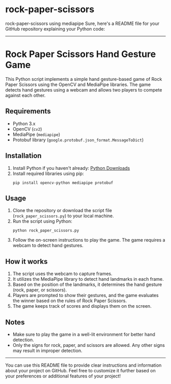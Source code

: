# rock-paper-scissors
rock-paper-scissors using mediapipe
Sure, here's a README file for your GitHub repository explaining your Python code:

---

# Rock Paper Scissors Hand Gesture Game

This Python script implements a simple hand gesture-based game of Rock Paper Scissors using the OpenCV and MediaPipe libraries. The game detects hand gestures using a webcam and allows two players to compete against each other.

## Requirements

- Python 3.x
- OpenCV (`cv2`)
- MediaPipe (`mediapipe`)
- Protobuf library (`google.protobuf.json_format.MessageToDict`)

## Installation

1. Install Python if you haven't already: [Python Downloads](https://www.python.org/downloads/)
2. Install required libraries using pip:
    ```
    pip install opencv-python mediapipe protobuf
    ```

## Usage

1. Clone the repository or download the script file (`rock_paper_scissors.py`) to your local machine.
2. Run the script using Python:
    ```
    python rock_paper_scissors.py
    ```
3. Follow the on-screen instructions to play the game. The game requires a webcam to detect hand gestures.

## How it works

1. The script uses the webcam to capture frames.
2. It utilizes the MediaPipe library to detect hand landmarks in each frame.
3. Based on the position of the landmarks, it determines the hand gesture (rock, paper, or scissors).
4. Players are prompted to show their gestures, and the game evaluates the winner based on the rules of Rock Paper Scissors.
5. The game keeps track of scores and displays them on the screen.

## Notes

- Make sure to play the game in a well-lit environment for better hand detection.
- Only the signs for rock, paper, and scissors are allowed. Any other signs may result in improper detection.

---

You can use this README file to provide clear instructions and information about your project on GitHub. Feel free to customize it further based on your preferences or additional features of your project!
